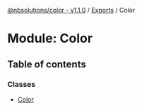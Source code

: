 [@nbsolutions/color - v1.1.0](../README.md) / [Exports](../modules.md) / Color

# Module: Color

## Table of contents

### Classes

- [Color](../classes/color.color-1.md)
